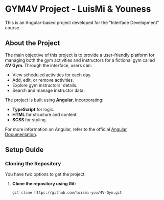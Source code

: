 # GYM4V Project - LuisMi & Youness

This is an Angular-based project developed for the "Interface Development" course.

## About the Project

The main objective of this project is to provide a user-friendly platform for managing both the gym activities and instructors for a fictional gym called **4V Gym**. Through the interface, users can:

- View scheduled activities for each day.
- Add, edit, or remove activities.
- Explore gym instructors' details.
- Search and manage instructor data.

The project is built using **Angular**, incorporating:
- **TypeScript** for logic.
- **HTML** for structure and content.
- **SCSS** for styling.

For more information on Angular, refer to the official [Angular Documentation](https://angular.dev/tools/cli).

## Setup Guide

### Cloning the Repository

You have two options to get the project:

1. **Clone the repository using Git:**

   ```bash
   git clone https://github.com/luismi-you/4V-Gym.git
